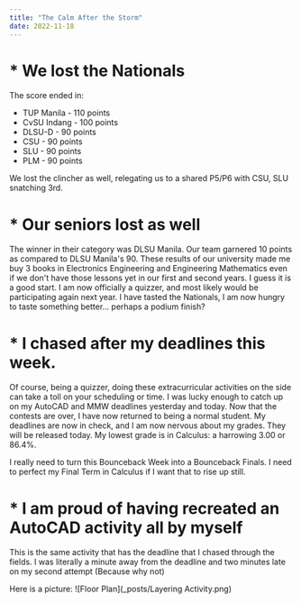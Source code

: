```yaml
---
title: "The Calm After the Storm"
date: 2022-11-18
---
```


# * We lost the Nationals

 The score ended in:
 * TUP Manila - 110 points
 * CvSU Indang - 100 points
 * DLSU-D - 90 points
 * CSU - 90 points
 * SLU - 90 points
 * PLM - 90 points

 We lost the clincher as well, relegating us to a shared P5/P6 with CSU, SLU snatching 3rd.

# * Our seniors lost as well

 The winner in their category was DLSU Manila. Our team garnered 10 points as compared to DLSU Manila's 90. These results of our university made me buy 3 books in Electronics Engineering and Engineering Mathematics even if we don't have those lessons yet in our first and second years. I guess it is a good start. I am now officially a quizzer, and most likely would be participating again next year. I have tasted the Nationals, I am now hungry to taste something better... perhaps a podium finish?

# * I chased after my deadlines this week.

  Of course, being a quizzer, doing these extracurricular activities on the side can take a toll on your scheduling or time. I was lucky enough to catch up on my AutoCAD and MMW deadlines yesterday and today. Now that the contests are over, I have now returned to being a normal student. My deadlines are now in check, and I am now nervous about my grades. They will be released today. My lowest grade is in Calculus: a harrowing 3.00 or 86.4%. 

  I really need to turn this Bounceback Week into a Bounceback Finals. I need to perfect my Final Term in Calculus if I want that to rise up still.

# * I am proud of having recreated an AutoCAD activity all by myself

   This is the same activity that has the deadline that I chased through the fields. I was literally a minute away from the deadline and two minutes late on my second attempt (Because why not)

   Here is a picture: ![Floor Plan](_posts/Layering Activity.png)
   
